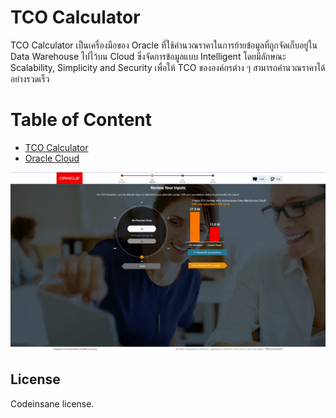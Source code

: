 # TCO Calculator
TCO Calculator เป็นเครื่องมือของ Oracle ที่ใช้คำนวณราคาในการย้ายข้อมูลที่ถูกจัดเก็บอยู่ใน Data Warehouse ไปไว้บน Cloud ซึ่งจัดการข้อมูลแบบ Intelligent โดยมีลักษณะ Scalability, Simplicity and Security เพื่อให้ TCO ขององค์กรต่าง ๆ สามารถคำนวณราคาได้อย่างรวดเร็ว

# Table of Content
* [TCO Calculator](https://valuenavigator.oracle.com/benefitcalculator/faces/aboutYou?_adf.ctrl-state=x7jml6csy_9&_afrLoop=2679309216596969)
* [Oracle Cloud](https://cloud.oracle.com/tryit?intcmp=ocom-hp-asiasouth-0118)

![](/Images/02.png)

## License
Codeinsane license.